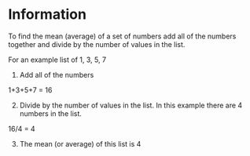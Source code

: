 
# Information

To find the mean (average) of a set of numbers add all of the numbers together and divide by the number of values in the list.

For an example list of 1, 3, 5, 7

1. Add all of the numbers

1+3+5+7 = 16

2. Divide by the number of values in the list. In this example there are 4 numbers in the list.

16/4 = 4

3. The mean (or average) of this list is 4